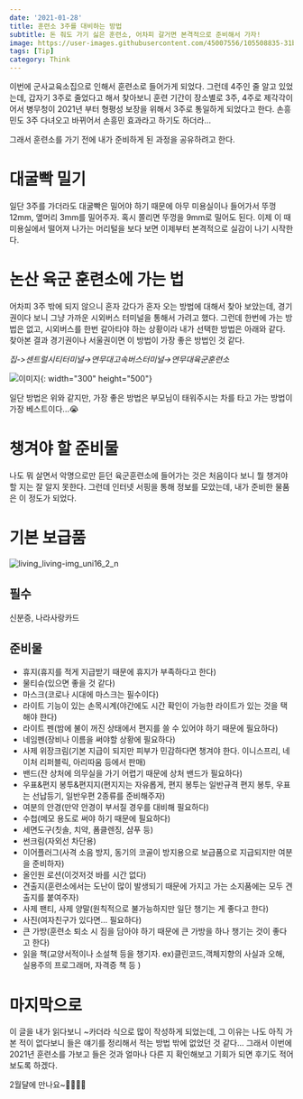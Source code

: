 ```yaml
---
date: '2021-01-28'
title: 훈련소 3주를 대비하는 방법
subtitle: 돈 줘도 가기 싫은 훈련소, 어차피 갈거면 본격적으로 준비해서 가자!
image: https://user-images.githubusercontent.com/45007556/105508835-31b90100-5d10-11eb-97e7-29500121b985.jpeg
tags: [Tip]
category: Think
---
```


이번에 군사교육소집으로 인해서 훈련소로 들어가게 되었다. 그런데 4주인 줄 알고 있었는데, 갑자기 3주로 줄었다고 해서 찾아보니 훈련 기간이 장소별로 3주, 4주로 제각각이어서 병무청이 2021년 부터 형평성 보장을 위해서 3주로 통일하게 되었다고 한다. 손흥민도 3주 다녀오고 바뀌어서 손흥민 효과라고 하기도 하더라...

그래서 훈련소를 가기 전에 내가 준비하게 된 과정을 공유하려고 한다.

# 대굴빡 밀기

일단 3주를 가더라도 대굴빡은 밀어야 하기 때문에 아무 미용실이나 들어가서 뚜껑 12mm, 옆머리 3mm를 밀어주자. 혹시 쫄리면 뚜껑을 9mm로 밀어도 된다. 이제 이 때 미용실에서 떨어져 나가는 머리털을 보다 보면 이제부터 본격적으로 실감이 나기 시작한다.

# 논산 육군 훈련소에 가는 법

어차피 3주 밖에 되지 않으니 혼자 갔다가 혼자 오는 방법에 대해서 찾아 보았는데, 경기권이다 보니 그냥 가까운 시외버스 터미널을 통해서 가려고 했다. 그런데 한번에 가는 방법은 없고, 시외버스를 한번 갈아타야 하는 상황이라 내가 선택한 방법은 아래와 같다. 찾아본 결과 경기권이나 서울권이면 이 방법이 가장 좋은 방법인 것 같다.

_집->센트럴시티터미널→연무대고속버스터미널→연무대육군훈련소_

![이미지](https://user-images.githubusercontent.com/45007556/105508996-62009f80-5d10-11eb-8588-a094cefdafcc.png){: width="300" height="500"}

일단 방법은 위와 같지만, 가장 좋은 방법은 부모님이 태워주시는 차를 타고 가는 방법이 가장 베스트이다...😭

# 챙겨야 할 준비물

나도 뭐 살면서 악명으로만 듣던 육군훈련소에 들어가는 것은 처음이다 보니 뭘 챙겨야 할 지는 잘 알지 못한다. 그런데 인터넷 서핑을 통해 정보를 모았는데, 내가 준비한 물품은 이 정도가 되었다.

# 기본 보급품

![living_living-img_uni16_2_n](https://user-images.githubusercontent.com/45007556/105511750-9a55ad00-5d13-11eb-91be-97f1b5b60fe1.png)

## 필수

신분증, 나라사랑카드

## 준비물

- 휴지(휴지를 적게 지급받기 때문에 휴지가 부족하다고 한다)
- 물티슈(있으면 좋을 것 같다)
- 마스크(코로나 시대에 마스크는 필수이다)
- 라이트 기능이 있는 손목시계(야간에도 시간 확인이 가능한 라이트가 있는 것을 택해야 한다)
- 라이트 펜(밤에 불이 꺼진 상태에서 편지를 쓸 수 있어야 하기 때문에 필요하다)
- 네임펜(장비나 이름을 써야할 상황에 필요하다)
- 사제 위장크림(기본 지급이 되지만 피부가 민감하다면 챙겨야 한다. 이니스프리, 네이처 리퍼블릭, 아리따움 등에서 판매)
- 밴드(잔 상처에 의무실을 가기 어렵기 때문에 상처 밴드가 필요하다)
- 우표&편지 봉투&편지지(편지지는 자유롭게, 편지 봉투는 일반규격 편지 봉투, 우표는 선납등기, 일반우편 2종류를 준비해주자)
- 여분의 안경(만약 안경이 부서질 경우를 대비해 필요하다)
- 수첩(메모 용도로 써야 하기 때문에 필요하다)
- 세면도구(칫솔, 치약, 폼클렌징, 샴푸 등)
- 썬크림(자외선 차단용)
- 이어플러그(사격 소음 방지, 동기의 코골이 방지용으로 보급품으로 지급되지만 여분을 준비하자)
- 올인원 로션(이것저것 바를 시간 없다)
- 견출지(훈련소에서는 도난이 많이 발생되기 때문에 가지고 가는 소지품에는 모두 견출지를 붙여주자)
- 사제 팬티, 사제 양말(원칙적으로 불가능하지만 일단 챙기는 게 좋다고 한다)
- 사진(여자친구가 있다면... 필요하다)
- 큰 가방(훈련소 퇴소 시 짐을 담아야 하기 때문에 큰 가방을 하나 챙기는 것이 좋다고 한다)
- 읽을 책(교양서적이나 소설책 등을 챙기자. ex)클린코드,객체지향의 사실과 오해, 실용주의 프로그래머, 자격증 책 등 )

# 마지막으로

이 글을 내가 읽다보니 ~카더라 식으로 많이 작성하게 되었는데, 그 이유는 나도 아직 가본 적이 없다보니 들은 얘기를 정리해서 적는 방법 밖에 없었던 것 같다... 그래서 이번에 2021년 훈련소를 가보고 들은 것과 얼마나 다른 지 확인해보고 기회가 되면 후기도 적어보도록 하겠다.

2월달에 만나요~🧑🏻🤚🏻